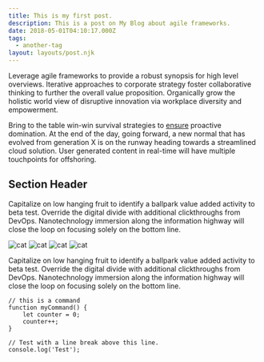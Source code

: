 ```yaml
---
title: This is my first post.
description: This is a post on My Blog about agile frameworks.
date: 2018-05-01T04:10:17.000Z
tags:
  - another-tag
layout: layouts/post.njk
---
```


Leverage agile frameworks to provide a robust synopsis for high level overviews. Iterative approaches to corporate strategy foster collaborative thinking to further the overall value proposition. Organically grow the holistic world view of disruptive innovation via workplace diversity and empowerment.

Bring to the table win-win survival strategies to [ensure](https://hjnsdkj.com/test) proactive domination. At the end of the day, going forward, a new normal that has evolved from generation X is on the runway heading towards a streamlined cloud solution. User generated content in real-time will have multiple touchpoints for offshoring.

## Section Header

Capitalize on low hanging fruit to identify a ballpark value added activity to beta test. Override the digital divide with additional clickthroughs from DevOps. Nanotechnology immersion along the information highway will close the loop on focusing solely on the bottom line.

<img src="http://placekitten.com/200/300" class="auto" alt="cat">
<img src="http://placekitten.com/300/200" class="small" alt="cat">
<img src="http://placekitten.com/750/300" class="medium" alt="cat">
<img src="http://placekitten.com/1500/300" class="large" alt="cat">

Capitalize on low hanging fruit to identify a ballpark value added activity to beta test. Override the digital divide with additional clickthroughs from DevOps. Nanotechnology immersion along the information highway will close the loop on focusing solely on the bottom line.

```js/2-3
// this is a command
function myCommand() {
	let counter = 0;
	counter++;
}

// Test with a line break above this line.
console.log('Test');
```
